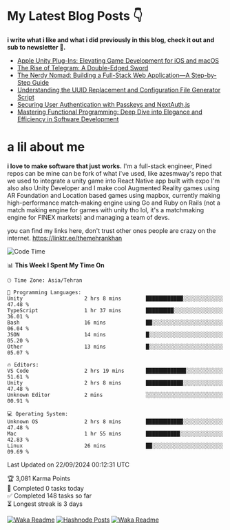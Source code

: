 # My Latest Blog Posts 👇
**i write what i like and what i did previously in this blog, check it out and sub to newsletter 🫡.**

<!-- HASHNODE_BLOG:START -->
- [Apple Unity Plug-Ins: Elevating Game Development for iOS and macOS](https://themehrankhan.hashnode.dev/apple-unity-plug-ins-elevating-game-development-for-ios-and-macos)
- [The Rise of Telegram: A Double-Edged Sword](https://themehrankhan.hashnode.dev/the-rise-of-telegram-a-double-edged-sword)
- [The Nerdy Nomad: Building a Full-Stack Web Application—A Step-by-Step Guide](https://themehrankhan.hashnode.dev/the-nerdy-nomad-building-a-full-stack-web-applicationa-step-by-step-guide)
- [Understanding the UUID Replacement and Configuration File Generator Script](https://themehrankhan.hashnode.dev/understanding-the-uuid-replacement-and-configuration-file-generator-script)
- [Securing User Authentication with Passkeys and NextAuth.js](https://themehrankhan.hashnode.dev/securing-user-authentication-with-passkeys-and-nextauthjs)
- [Mastering Functional Programming: Deep Dive into Elegance and Efficiency in Software Development](https://themehrankhan.hashnode.dev/mastering-functional-programming-deep-dive-into-elegance-and-efficiency-in-software-development)

<!-- HASHNODE_BLOG:END -->

# a lil about me
**i love to make  software that just works.**
I'm a full-stack engineer, Pined repos can be mine can be fork of what i've used, like azesmway's repo that we used to integrate a unity game into React Native app built with expo I'm also also Unity Developer and I make cool Augmented Reality games using AR Foundation and Location based games using mapbox, currently making high-performance match-making engine using Go and Ruby on Rails (not a match making engine for games with unity tho lol, it's a matchmaking engine for FINEX markets) and managing a team of devs.

you can find my links here, don't trust other ones people are crazy on the internet.
https://linktr.ee/themehrankhan

<!--START_SECTION:waka-->
![Code Time](http://img.shields.io/badge/Code%20Time-629%20hrs%2010%20mins-blue)

📊 **This Week I Spent My Time On** 

```text
🕑︎ Time Zone: Asia/Tehran

💬 Programming Languages: 
Unity                    2 hrs 8 mins        ████████████░░░░░░░░░░░░░   47.48 % 
TypeScript               1 hr 37 mins        █████████░░░░░░░░░░░░░░░░   36.01 % 
Bash                     16 mins             ██░░░░░░░░░░░░░░░░░░░░░░░   06.04 % 
JSON                     14 mins             █░░░░░░░░░░░░░░░░░░░░░░░░   05.20 % 
Other                    13 mins             █░░░░░░░░░░░░░░░░░░░░░░░░   05.07 % 

🔥 Editors: 
VS Code                  2 hrs 19 mins       █████████████░░░░░░░░░░░░   51.61 % 
Unity                    2 hrs 8 mins        ████████████░░░░░░░░░░░░░   47.48 % 
Unknown Editor           2 mins              ░░░░░░░░░░░░░░░░░░░░░░░░░   00.91 % 

💻 Operating System: 
Unknown OS               2 hrs 8 mins        ████████████░░░░░░░░░░░░░   47.48 % 
Mac                      1 hr 55 mins        ███████████░░░░░░░░░░░░░░   42.83 % 
Linux                    26 mins             ██░░░░░░░░░░░░░░░░░░░░░░░   09.69 % 
```


 Last Updated on 22/09/2024 00:12:31 UTC
<!--END_SECTION:waka-->

<!-- TODO-IST:START -->
🏆  3,081 Karma Points           
🌸  Completed 0 tasks today           
✅  Completed 148 tasks so far           
⏳  Longest streak is 3 days
<!-- TODO-IST:END -->

[![Waka Readme](https://github.com/TheMehranKhan/themehrankhan/actions/workflows/main.yml/badge.svg)](https://github.com/TheMehranKhan/themehrankhan/actions/workflows/main.yml)
[![Hashnode Posts](https://github.com/TheMehranKhan/themehrankhan/actions/workflows/hashnode.yml/badge.svg)](https://github.com/TheMehranKhan/themehrankhan/actions/workflows/hashnode.yml)
[![Waka Readme](https://github.com/TheMehranKhan/themehrankhan/actions/workflows/waka.yml/badge.svg)](https://github.com/TheMehranKhan/themehrankhan/actions/workflows/waka.yml)
